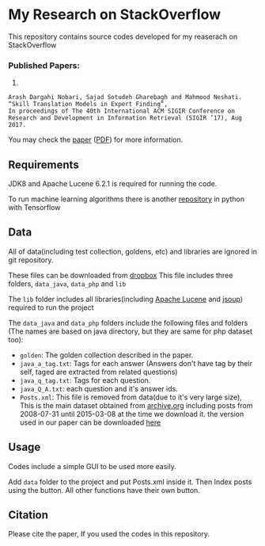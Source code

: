 # My Research on StackOverflow

This repository contains source codes developed for my reaserach on StackOverflow


### Published Papers:
1.

	Arash Dargahi Nobari, Sajad Sotudeh Gharebagh and Mahmood Neshati. “Skill Translation Models in Expert Finding”,
	In proceedings of The 40th International ACM SIGIR Conference on Research and Development in Information Retrieval (SIGIR ’17), Aug 2017.

You may check the [paper](http://dl.acm.org/citation.cfm?id=3080719) ([PDF](http://facultymembers.sbu.ac.ir/neshati/wp-content/uploads/2015/03/Skill-Translation-Models-in-Expert-Finding.pdf)) for more information.


## Requirements

JDK8 and Apache Lucene 6.2.1 is required for running the code.

To run machine learning algorithms there is another [repository](https://github.com/arashdn/sof-expert-finding-ml) in python with Tensorflow

## Data

All of data(including test collection, goldens, etc) and libraries are ignored in git repository.

These files can be downloaded from [dropbox](https://www.dropbox.com/s/qyf7rgaqv76vexa/data_main_app.zip) This file includes three folders, `data_java`, `data_php` and `lib`

The `lib` folder includes all libraries(including [Apache Lucene](https://lucene.apache.org) and [jsoup](https://jsoup.org)) required to run the project

The `data_java` and `data_php` folders include the following files and folders (The names are based on java directory, but they are same for php dataset too):

- `golden`: The golden collection described in the paper.
- `java_a_tag.txt`: Tags for each answer (Answers don't have tag by their self, taged are extracted from related questions)
- `java_q_tag.txt`: Tags for each question.
- `java_Q_A.txt`: each question and it's answer ids.
- `Posts.xml`: This file is removed from data(due to it's very large size), This is the main dataset obtained from [archive.org](https://archive.org/details/stackexchange) including posts from 2008-07-31 until 2015-03-08 at the time we download it. the version used in our paper can be downloaded [here](http://files.arashdargahi.com/sof_posts_2015/)


## Usage
Codes include a simple GUI to be used more easily.

Add `data` folder to the project and put Posts.xml inside it.
Then Index posts using the button. All other functions have their own button.

## Citation

Please cite the paper, If you used the codes in this repository.
